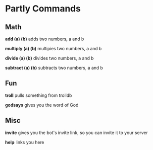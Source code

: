 # Partly Commands

## Math
**add (a) (b)** adds two numbers, a and b

**multiply (a) (b)** multipies two numbers, a and b

**divide (a) (b)** divides two numbers, a and b

**subtract (a) (b)** subtracts two numbers, a and b

## Fun
**troll** pulls something from trolldb

**godsays** gives you the word of God
## Misc
**invite** gives you the bot's invite link, so you can invite it to your server

**help** links you here
